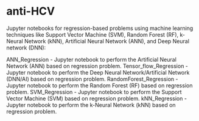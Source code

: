 # anti-HCV


Jupyter notebooks for regression-based problems using machine learning techniques like Support Vector Machine (SVM), Random Forest (RF), k-Neural Network (kNN), Artificial Neural Network (ANN), and Deep Neural network (DNN):

ANN_Regression - Jupyter notebook to perform the Artificial Neural Network (ANN) based on regression problem.
Tensor_flow_Regression - Jupyter notebook to perform the Deep Neural Network/Artificial Network (DNN/AI) based on regression problem.
RandomForest_Regression - Jupyter notebook to perform the Random Forest (RF) based on regression problem.
SVM_Regression - Jupyter notebook to perform the Support Vector Machine (SVM) based on regression problem.
kNN_Regression - Jupyter notebook to perform the k-Neural Network (kNN) based on regression problem.
